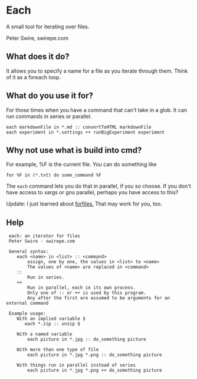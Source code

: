 # Each

A small tool for iterating over files.

Peter Swire, swirepe.com

## What does it do?

It allows you to specify a name for a file as you iterate through them.  Think of it as a foreach loop.

## What do you use it for?

For those times when you have a command that can't take in a glob.  It can run commands in series or parallel.

    each markdownFile in *.md :: convertToHTML markdownFile
    each experiment in *.settings ++ runBigExperiment experiment


## Why not use what is build into cmd?

For example, %F is the current file.  You can do something like

    for %F in (*.txt) do some_command %F


The `each` command lets you do that in parallel, if you so choose.  If you don't have access to xargs or gnu parallel, perhaps you have access to this?

Update: I just learned about [forfiles.](http://blog.ringerc.id.au/2011/12/windows-command-line-survival-findfiles.html)  That may work for you, too.


## Help

	 each: an iterator for files
	 Peter Swire - swirepe.com
	     
	 General syntax:
	    each <name> in <list> :: <command>
	        assign, one by one, the values in <list> to <name>
	        The values of <name> are replaced in <command>
	    ::
	        Run in series.
	    ++
	        Run in parallel, each in its own process.
	        Only one of :: or ++ is used by this program.  
	        Any after the first are assumed to be arguments for an external command
	       
	 Example usage:
	    With an implied variable $
	       each *.zip :: unzip $
	     
	    With a named variable
	        each picture in *.jpg :: do_something picture
	     
	    With more than one type of file
	        each picture in *.jpg *.png :: do_something picture
	    
	    With things run in parallel instead of series
	        each picture in *.jpg *.png ++ do_something picture